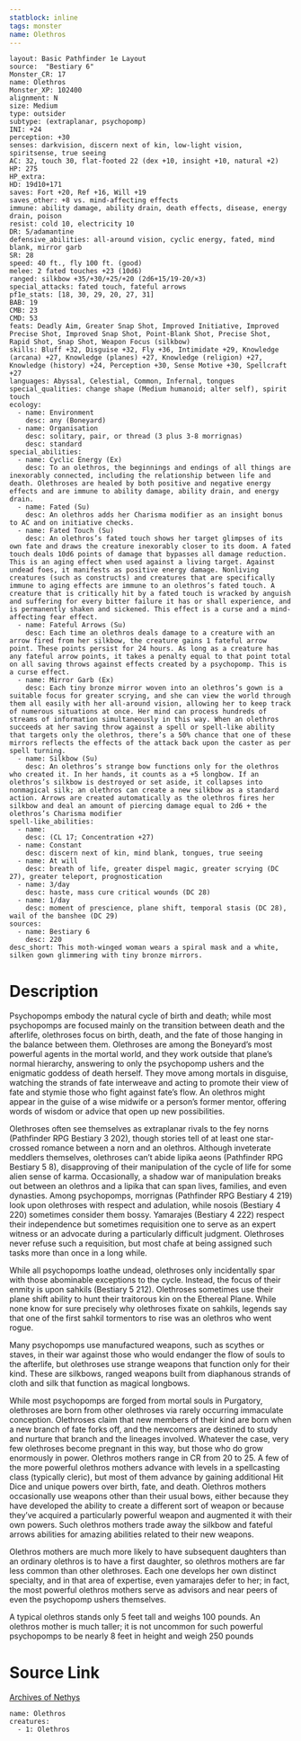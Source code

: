 ```yaml
---
statblock: inline
tags: monster
name: Olethros
---
```

```statblock
layout: Basic Pathfinder 1e Layout
source:  "Bestiary 6"
Monster_CR: 17
name: Olethros
Monster_XP: 102400
alignment: N
size: Medium
type: outsider
subtype: (extraplanar, psychopomp)
INI: +24
perception: +30
senses: darkvision, discern next of kin, low-light vision, spiritsense, true seeing
AC: 32, touch 30, flat-footed 22 (dex +10, insight +10, natural +2)
HP: 275
HP_extra: 
HD: 19d10+171
saves: Fort +20, Ref +16, Will +19
saves_other: +8 vs. mind-affecting effects
immune: ability damage, ability drain, death effects, disease, energy drain, poison
resist: cold 10, electricity 10
DR: 5/adamantine
defensive_abilities: all-around vision, cyclic energy, fated, mind blank, mirror garb
SR: 28
speed: 40 ft., fly 100 ft. (good)
melee: 2 fated touches +23 (10d6)
ranged: silkbow +35/+30/+25/+20 (2d6+15/19-20/×3)
special_attacks: fated touch, fateful arrows
pf1e_stats: [18, 30, 29, 20, 27, 31]
BAB: 19
CMB: 23
CMD: 53
feats: Deadly Aim, Greater Snap Shot, Improved Initiative, Improved Precise Shot, Improved Snap Shot, Point-Blank Shot, Precise Shot, Rapid Shot, Snap Shot, Weapon Focus (silkbow)
skills: Bluff +32, Disguise +32, Fly +36, Intimidate +29, Knowledge (arcana) +27, Knowledge (planes) +27, Knowledge (religion) +27, Knowledge (history) +24, Perception +30, Sense Motive +30, Spellcraft +27
languages: Abyssal, Celestial, Common, Infernal, tongues
special_qualities: change shape (Medium humanoid; alter self), spirit touch
ecology:
  - name: Environment
    desc: any (Boneyard)
  - name: Organisation
    desc: solitary, pair, or thread (3 plus 3-8 morrignas)
    desc: standard
special_abilities:
  - name: Cyclic Energy (Ex)
    desc: To an olethros, the beginnings and endings of all things are inexorably connected, including the relationship between life and death. Olethroses are healed by both positive and negative energy effects and are immune to ability damage, ability drain, and energy drain.
  - name: Fated (Su)
    desc: An olethros adds her Charisma modifier as an insight bonus to AC and on initiative checks.
  - name: Fated Touch (Su)
    desc: An olethros’s fated touch shows her target glimpses of its own fate and draws the creature inexorably closer to its doom. A fated touch deals 10d6 points of damage that bypasses all damage reduction. This is an aging effect when used against a living target. Against undead foes, it manifests as positive energy damage. Nonliving creatures (such as constructs) and creatures that are specifically immune to aging effects are immune to an olethros’s fated touch. A creature that is critically hit by a fated touch is wracked by anguish and suffering for every bitter failure it has or shall experience, and is permanently shaken and sickened. This effect is a curse and a mind-affecting fear effect.
  - name: Fateful Arrows (Su)
    desc: Each time an olethros deals damage to a creature with an arrow fired from her silkbow, the creature gains 1 fateful arrow point. These points persist for 24 hours. As long as a creature has any fateful arrow points, it takes a penalty equal to that point total on all saving throws against effects created by a psychopomp. This is a curse effect.
  - name: Mirror Garb (Ex)
    desc: Each tiny bronze mirror woven into an olethros’s gown is a suitable focus for greater scrying, and she can view the world through them all easily with her all-around vision, allowing her to keep track of numerous situations at once. Her mind can process hundreds of streams of information simultaneously in this way. When an olethros succeeds at her saving throw against a spell or spell-like ability that targets only the olethros, there’s a 50% chance that one of these mirrors reflects the effects of the attack back upon the caster as per spell turning.
  - name: Silkbow (Su)
    desc: An olethros’s strange bow functions only for the olethros who created it. In her hands, it counts as a +5 longbow. If an olethros’s silkbow is destroyed or set aside, it collapses into nonmagical silk; an olethros can create a new silkbow as a standard action. Arrows are created automatically as the olethros fires her silkbow and deal an amount of piercing damage equal to 2d6 + the olethros’s Charisma modifier
spell-like_abilities:
  - name:
    desc: (CL 17; Concentration +27)
  - name: Constant
    desc: discern next of kin, mind blank, tongues, true seeing
  - name: At will
    desc: breath of life, greater dispel magic, greater scrying (DC 27), greater teleport, prognostication
  - name: 3/day
    desc: haste, mass cure critical wounds (DC 28)
  - name: 1/day
    desc: moment of prescience, plane shift, temporal stasis (DC 28), wail of the banshee (DC 29)
sources:
  - name: Bestiary 6
    desc: 220
desc_short: This moth-winged woman wears a spiral mask and a white, silken gown glimmering with tiny bronze mirrors.
```
# Description
Psychopomps embody the natural cycle of birth and death; while most psychopomps are focused mainly on the transition between death and the afterlife, olethroses focus on birth, death, and the fate of those hanging in the balance between them. Olethroses are among the Boneyard’s most powerful agents in the mortal world, and they work outside that plane’s normal hierarchy, answering to only the psychopomp ushers and the enigmatic goddess of death herself. They move among mortals in disguise, watching the strands of fate interweave and acting to promote their view of fate and stymie those who fight against fate’s flow. An olethros might appear in the guise of a wise midwife or a person’s former mentor, offering words of wisdom or advice that open up new possibilities. 

Olethroses often see themselves as extraplanar rivals to the fey norns (Pathfinder RPG Bestiary 3 202), though stories tell of at least one star-crossed romance between a norn and an olethros. Although inveterate meddlers themselves, olethroses can’t abide lipika aeons (Pathfinder RPG Bestiary 5 8), disapproving of their manipulation of the cycle of life for some alien sense of karma. Occasionally, a shadow war of manipulation breaks out between an olethros and a lipika that can span lives, families, and even dynasties. Among psychopomps, morrignas (Pathfinder RPG Bestiary 4 219) look upon olethroses with respect and adulation, while nosois (Bestiary 4 220) sometimes consider them bossy. Yamarajes (Bestiary 4 222) respect their independence but sometimes requisition one to serve as an expert witness or an advocate during a particularly difficult judgment. Olethroses never refuse such a requisition, but most chafe at being assigned such tasks more than once in a long while. 

While all psychopomps loathe undead, olethroses only incidentally spar with those abominable exceptions to the cycle. Instead, the focus of their enmity is upon sahkils (Bestiary 5 212). Olethroses sometimes use their plane shift ability to hunt their traitorous kin on the Ethereal Plane. While none know for sure precisely why olethroses fixate on sahkils, legends say that one of the first sahkil tormentors to rise was an olethros who went rogue. 

Many psychopomps use manufactured weapons, such as scythes or staves, in their war against those who would endanger the flow of souls to the afterlife, but olethroses use strange weapons that function only for their kind. These are silkbows, ranged weapons built from diaphanous strands of cloth and silk that function as magical longbows. 

While most psychopomps are forged from mortal souls in Purgatory, olethroses are born from other olethroses via rarely occurring immaculate conception. Olethroses claim that new members of their kind are born when a new branch of fate forks off, and the newcomers are destined to study and nurture that branch and the lineages involved. Whatever the case, very few olethroses become pregnant in this way, but those who do grow enormously in power. Olethros mothers range in CR from 20 to 25. A few of the more powerful olethros mothers advance with levels in a spellcasting class (typically cleric), but most of them advance by gaining additional Hit Dice and unique powers over birth, fate, and death. Olethros mothers occasionally use weapons other than their usual bows, either because they have developed the ability to create a different sort of weapon or because they’ve acquired a particularly powerful weapon and augmented it with their own powers. Such olethros mothers trade away the silkbow and fateful arrows abilities for amazing abilities related to their new weapons. 

Olethros mothers are much more likely to have subsequent daughters than an ordinary olethros is to have a first daughter, so olethros mothers are far less common than other olethroses. Each one develops her own distinct specialty, and in that area of expertise, even yamarajes defer to her; in fact, the most powerful olethros mothers serve as advisors and near peers of even the psychopomp ushers themselves. 

A typical olethros stands only 5 feet tall and weighs 100 pounds. An olethros mother is much taller; it is not uncommon for such powerful psychopomps to be nearly 8 feet in height and weigh 250 pounds
# Source Link
[Archives of Nethys](https://aonprd.com/MonsterDisplay.aspx?ItemName=Olethros)
```encounter-table
name: Olethros
creatures:
  - 1: Olethros
```
